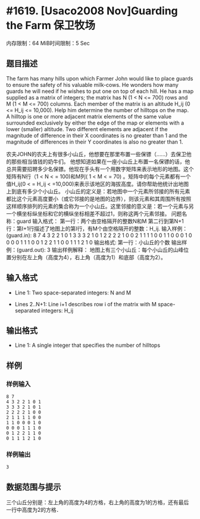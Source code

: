 # #1619. [Usaco2008 Nov]Guarding the Farm  保卫牧场

内存限制：64 MiB时间限制：5 Sec

## 题目描述

The farm has many hills upon which Farmer John would like to place guards to ensure the safety of his valuable milk-cows. He wonders how many guards he will need if he wishes to put one on top of each hill. He has a map supplied as a matrix of integers; the matrix has N (1 < N <= 700) rows and M (1 < M <= 700) columns. Each member of the matrix is an altitude H_ij (0 <= H_ij <= 10,000). Help him determine the number of hilltops on the map. A hilltop is one or more adjacent matrix elements of the same value surrounded exclusively by either the edge of the map or elements with a lower (smaller) altitude. Two different elements are adjacent if the magnitude of difference in their X coordinates is no greater than 1 and the magnitude of differences in their Y coordinates is also no greater than 1.

 

农夫JOHN的农夫上有很多小山丘，他想要在那里布置一些保镖（&hellip;&hellip;）去保卫他的那些相当值钱的奶牛们。 他想知道如果在一座小山丘上布置一名保镖的话，他总共需要招聘多少名保镖。他现在手头有一个用数字矩阵来表示地形的地图。这个矩阵有N行（1 < N < = 100)和M列( 1 < M < = 70) 。矩阵中的每个元素都有一个值H_ij(0 < = H_ij < =10,000)来表示该地区的海拔高度。请你帮助他统计出地图上到底有多少个小山丘。 小山丘的定义是：若地图中一个元素所邻接的所有元素都比这个元素高度要小（或它邻接的是地图的边界），则该元素和其周围所有按照这样顺序排列的元素的集合称为一个小山丘。这里邻接的意义是：若一个元素与另一个横坐标纵坐标和它的横纵坐标相差不超过1，则称这两个元素邻接。 问题名称：guard 输入格式： 第一行：两个由空格隔开的整数N和M 第二行到第N+1行：第I+1行描述了地图上的第I行，有M个由空格隔开的整数：H_ij. 输入样例：(guard.in): 8 7 4 3 2 2 1 0 1 3 3 3 2 1 0 1 2 2 2 2 1 0 0 2 1 1 1 1 0 0 1 1 0 0 0 1 0 0 0 0 1 1 1 0 0 1 2 2 1 1 0 0 1 1 1 2 1 0 输出格式: 第一行：小山丘的个数 输出样例：(guard.out): 3 输出样例解释： 地图上有三个小山丘：每个小山丘的山峰位置分别在左上角（高度为4），右上角（高度为1）和底部（高度为2）。

## 输入格式

* Line 1: Two space-separated integers: N and M 

* Lines 2..N+1: Line i+1 describes row i of the matrix with M space-separated integers: H_ij 

## 输出格式

* Line 1: A single integer that specifies the number of hilltops 

## 样例

### 样例输入

    
    8 7
    4 3 2 2 1 0 1
    3 3 3 2 1 0 1
    2 2 2 2 1 0 0
    2 1 1 1 1 0 0
    1 1 0 0 0 1 0
    0 0 0 1 1 1 0
    0 1 2 2 1 1 0
    0 1 1 1 2 1 0
    
    
    

### 样例输出

    
    3
    
    

## 数据范围与提示

   三个山丘分别是：左上角的高度为4的方格，右上角的高度为1的方格，还有最后一行中高度为2的方格．
